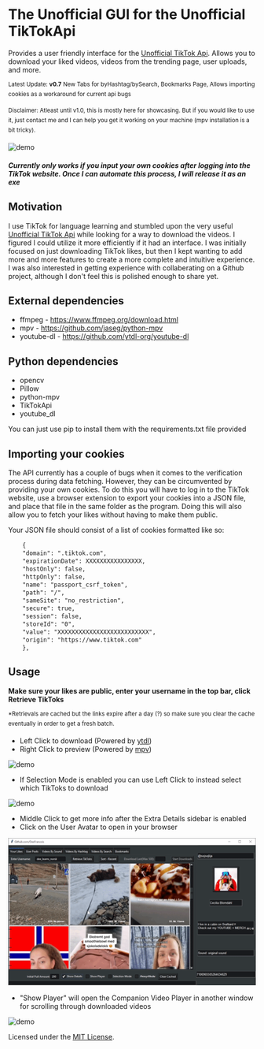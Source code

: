 # The Unofficial GUI for the Unofficial TikTokApi

Provides a user friendly interface for the [Unofficial TikTok Api](https://github.com/davidteather/TikTok-Api). Allows you to download your liked videos, videos from the trending page, user uploads, and more.

<sup> Latest Update: **v0.7** New Tabs for byHashtag/bySearch, Bookmarks Page, Allows importing cookies as a workaround for current api bugs </sup>

<sup> Disclaimer: Atleast until v1.0, this is mostly here for showcasing. But if you would like to use it, just contact me and I can help you get it working on your machine (mpv installation is a bit tricky). </sup>

![demo](https://github.com/DeeFrancois/tiktok-scraper-gui/blob/main/DocumentationImages/demo.gif)

#### *Currently only works if you input your own cookies after logging into the TikTok website. Once I can automate this process, I will release it as an exe*


## Motivation
I use TikTok for language learning and stumbled upon the very useful [Unofficial TikTok Api](https://github.com/davidteather/TikTok-Api) while looking for a way to download the videos. I figured I could utilize it more efficiently if it had an interface. I was initially focused on just downloading TikTok likes, but then I kept wanting to add more and more features to create a more complete and intuitive experience. I was also interested in getting experience with collaberating on a Github project, although I don't feel this is polished enough to share yet.

## External dependencies
- ffmpeg - https://www.ffmpeg.org/download.html
- mpv - https://github.com/jaseg/python-mpv
- youtube-dl - https://github.com/ytdl-org/youtube-dl

## Python dependencies
- opencv
- Pillow
- python-mpv
- TikTokApi
- youtube_dl

You can just use pip to install them with the requirements.txt file provided

## Importing your cookies

The API currently has a couple of bugs when it comes to the verification process during data fetching. However, they can be circumvented by providing your own cookies. To do this you will have to log in to the TikTok website, use a browser extension to export your cookies into a JSON file, and place that file in the same folder as the program. Doing this will also allow you to fetch your likes without having to make them public. 

Your JSON file should consist of a list of cookies formatted like so:
```
    {
    "domain": ".tiktok.com",
    "expirationDate": XXXXXXXXXXXXXXXX,
    "hostOnly": false,
    "httpOnly": false,
    "name": "passport_csrf_token",
    "path": "/",
    "sameSite": "no_restriction",
    "secure": true,
    "session": false,
    "storeId": "0",
    "value": "XXXXXXXXXXXXXXXXXXXXXXXXXX",
    "origin": "https://www.tiktok.com"
    },
```

## Usage

**Make sure your likes are public, enter your username in the top bar, click Retrieve TikToks**

<sup> *Retrievals are cached but the links expire after a day (?) so make sure you clear the cache eventually in order to get a fresh batch. </sup>

- Left Click to download (Powered by [ytdl](https://github.com/jaseg/python-mpv))
- Right Click to preview (Powered by [mpv](https://github.com/jaseg/python-mpv))

![demo](https://github.com/DeeFrancois/tiktok-scraper-gui/blob/main/DocumentationImages/leftrightClick.gif)

- If Selection Mode is enabled you can use Left Click to instead select which TikToks to download

![demo](https://github.com/DeeFrancois/tiktok-scraper-gui/blob/main/DocumentationImages/selectionMode.gif)

- Middle Click to get more info after the Extra Details sidebar is enabled
- Click on the User Avatar to open in your browser

![demo](https://github.com/DeeFrancois/tiktok-scraper-gui/blob/main/DocumentationImages/showDetails.gif)

- "Show Player" will open the Companion Video Player in another window for scrolling through downloaded videos

![demo](https://github.com/DeeFrancois/tiktok-scraper-gui/blob/main/DocumentationImages/showPlayer.gif)


Licensed under the [MIT License](LICENSE).
